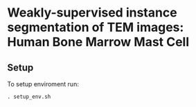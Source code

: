 # Weakly-supervised instance segmentation of TEM images: Human Bone Marrow Mast Cell

## Setup
To setup enviroment run:
```
. setup_env.sh
```  